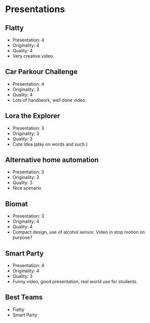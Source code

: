 # Presentations

## Flatty
- Presentation: 4
- Originality: 4
- Quality: 4
- Very creative video.

## Car Parkour Challenge
- Presentation: 4
- Originality: 3
- Quality: 4
- Lots of handiwork, well done video.

## Lora the Explorer
- Presentation: 3
- Originality: 3
- Quality: 3
- Cute Idea (play on words and such.)

## Alternative home automation
- Presentation: 3
- Originality: 3
- Quality: 3
- Nice scenario

## Biomat
- Presentation: 3
- Originality: 4
- Quality: 4
- Compact design, use of alcohol sensor. Video in stop motion on purpose?

## Smart Party
- Presentation: 4
- Originality: 4
- Quality: 3
- Funny video, good presentation, real world use for students.

## Best Teams
- Flatty
- Smart Party
